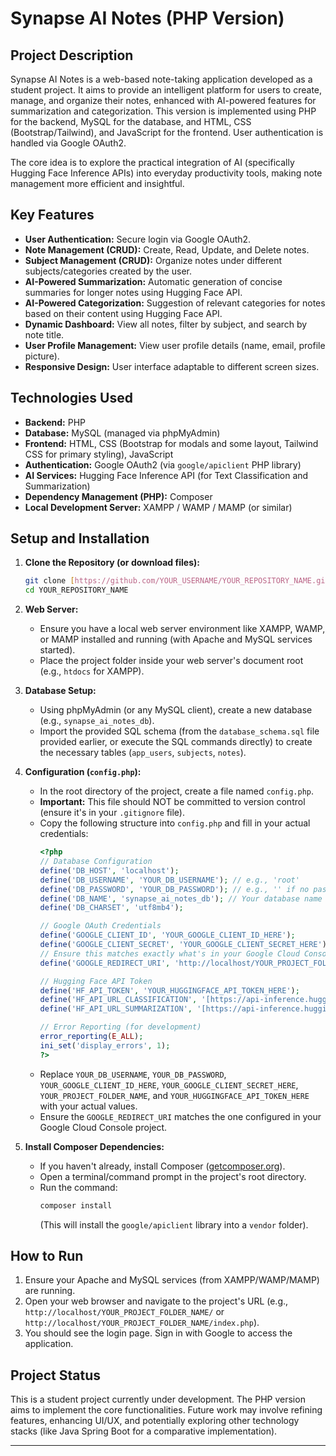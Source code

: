 # Synapse AI Notes (PHP Version)

## Project Description

Synapse AI Notes is a web-based note-taking application developed as a student project. It aims to provide an intelligent platform for users to create, manage, and organize their notes, enhanced with AI-powered features for summarization and categorization. This version is implemented using PHP for the backend, MySQL for the database, and HTML, CSS (Bootstrap/Tailwind), and JavaScript for the frontend. User authentication is handled via Google OAuth2.

The core idea is to explore the practical integration of AI (specifically Hugging Face Inference APIs) into everyday productivity tools, making note management more efficient and insightful.

## Key Features

  * **User Authentication:** Secure login via Google OAuth2.
  * **Note Management (CRUD):** Create, Read, Update, and Delete notes.
  * **Subject Management (CRUD):** Organize notes under different subjects/categories created by the user.
  * **AI-Powered Summarization:** Automatic generation of concise summaries for longer notes using Hugging Face API.
  * **AI-Powered Categorization:** Suggestion of relevant categories for notes based on their content using Hugging Face API.
  * **Dynamic Dashboard:** View all notes, filter by subject, and search by note title.
  * **User Profile Management:** View user profile details (name, email, profile picture).
  * **Responsive Design:** User interface adaptable to different screen sizes.

## Technologies Used

  * **Backend:** PHP
  * **Database:** MySQL (managed via phpMyAdmin)
  * **Frontend:** HTML, CSS (Bootstrap for modals and some layout, Tailwind CSS for primary styling), JavaScript
  * **Authentication:** Google OAuth2 (via `google/apiclient` PHP library)
  * **AI Services:** Hugging Face Inference API (for Text Classification and Summarization)
  * **Dependency Management (PHP):** Composer
  * **Local Development Server:** XAMPP / WAMP / MAMP (or similar)

## Setup and Installation

1.  **Clone the Repository (or download files):**

    ```bash
    git clone [https://github.com/YOUR_USERNAME/YOUR_REPOSITORY_NAME.git](https://github.com/YOUR_USERNAME/YOUR_REPOSITORY_NAME.git)
    cd YOUR_REPOSITORY_NAME
    ```

2.  **Web Server:**

      * Ensure you have a local web server environment like XAMPP, WAMP, or MAMP installed and running (with Apache and MySQL services started).
      * Place the project folder inside your web server's document root (e.g., `htdocs` for XAMPP).

3.  **Database Setup:**

      * Using phpMyAdmin (or any MySQL client), create a new database (e.g., `synapse_ai_notes_db`).
      * Import the provided SQL schema (from the `database_schema.sql` file provided earlier, or execute the SQL commands directly) to create the necessary tables (`app_users`, `subjects`, `notes`).

4.  **Configuration (`config.php`):**

      * In the root directory of the project, create a file named `config.php`.
      * **Important:** This file should NOT be committed to version control (ensure it's in your `.gitignore` file).
      * Copy the following structure into `config.php` and fill in your actual credentials:
        ```php
        <?php
        // Database Configuration
        define('DB_HOST', 'localhost');
        define('DB_USERNAME', 'YOUR_DB_USERNAME'); // e.g., 'root'
        define('DB_PASSWORD', 'YOUR_DB_PASSWORD'); // e.g., '' if no password for root
        define('DB_NAME', 'synapse_ai_notes_db'); // Your database name
        define('DB_CHARSET', 'utf8mb4');

        // Google OAuth Credentials
        define('GOOGLE_CLIENT_ID', 'YOUR_GOOGLE_CLIENT_ID_HERE');
        define('GOOGLE_CLIENT_SECRET', 'YOUR_GOOGLE_CLIENT_SECRET_HERE');
        // Ensure this matches exactly what's in your Google Cloud Console
        define('GOOGLE_REDIRECT_URI', 'http://localhost/YOUR_PROJECT_FOLDER_NAME/google-callback.php'); 

        // Hugging Face API Token
        define('HF_API_TOKEN', 'YOUR_HUGGINGFACE_API_TOKEN_HERE');
        define('HF_API_URL_CLASSIFICATION', '[https://api-inference.huggingface.co/models/MoritzLaurer/DeBERTa-v3-base-mnli-fever-anli](https://api-inference.huggingface.co/models/MoritzLaurer/DeBERTa-v3-base-mnli-fever-anli)'); // Or your chosen model
        define('HF_API_URL_SUMMARIZATION', '[https://api-inference.huggingface.co/models/sshleifer/distilbart-cnn-12-6](https://api-inference.huggingface.co/models/sshleifer/distilbart-cnn-12-6)'); // Or your chosen model

        // Error Reporting (for development)
        error_reporting(E_ALL);
        ini_set('display_errors', 1);
        ?>
        ```
      * Replace `YOUR_DB_USERNAME`, `YOUR_DB_PASSWORD`, `YOUR_GOOGLE_CLIENT_ID_HERE`, `YOUR_GOOGLE_CLIENT_SECRET_HERE`, `YOUR_PROJECT_FOLDER_NAME`, and `YOUR_HUGGINGFACE_API_TOKEN_HERE` with your actual values.
      * Ensure the `GOOGLE_REDIRECT_URI` matches the one configured in your Google Cloud Console project.

5.  **Install Composer Dependencies:**

      * If you haven't already, install Composer ([getcomposer.org](https://getcomposer.org/)).
      * Open a terminal/command prompt in the project's root directory.
      * Run the command:
        ```bash
        composer install
        ```
        (This will install the `google/apiclient` library into a `vendor` folder).

## How to Run

1.  Ensure your Apache and MySQL services (from XAMPP/WAMP/MAMP) are running.
2.  Open your web browser and navigate to the project's URL (e.g., `http://localhost/YOUR_PROJECT_FOLDER_NAME/` or `http://localhost/YOUR_PROJECT_FOLDER_NAME/index.php`).
3.  You should see the login page. Sign in with Google to access the application.

## Project Status

This is a student project currently under development. The PHP version aims to implement the core functionalities. Future work may involve refining features, enhancing UI/UX, and potentially exploring other technology stacks (like Java Spring Boot for a comparative implementation).

-----